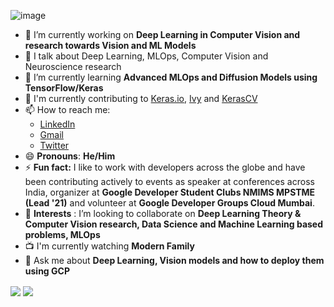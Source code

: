 <!-- ### Hi there 👋 -->
![image](https://user-images.githubusercontent.com/70141886/125061604-20e82600-e0cb-11eb-9b4d-1130e9b35019.png)

<!--
**suvadityamuk/suvadityamuk** is a ✨ _special_ ✨ repository because its `README.md` (this file) appears on your GitHub profile.

<!--Here are some ideas to get you started:-->

- 🔭 I’m currently working on **Deep Learning in Computer Vision and research towards Vision and ML Models**
- 📢 I talk about Deep Learning, MLOps, Computer Vision and Neuroscience research
- 🌱 I’m currently learning **Advanced MLOps and Diffusion Models using TensorFlow/Keras**
- 📂 I'm currently contributing to [Keras.io](https://github.com/keras-team/keras-io), [Ivy](https://github.com/unifyai/ivy) and [KerasCV](https://github.com/keras-team/keras-cv)
- 📫 How to reach me: 
  - [LinkedIn](https://www.linkedin.com/in/suvadityamukherjee/)
  - [Gmail](suvadityamuk@gmail.com)
  - [Twitter](https://www.twitter.com/halcyonrayes)
- 😄 **Pronouns**: **He/Him**
- ⚡ **Fun fact:** I like to work with developers across the globe and have been contributing actively to events as speaker at conferences across India, organizer at **Google Developer Student Clubs NMIMS MPSTME (Lead '21)** and volunteer at **Google Developer Groups Cloud Mumbai**.
- 👯 **Interests** : I’m looking to collaborate on **Deep Learning Theory & Computer Vision research, Data Science and Machine Learning based problems, MLOps**
- 📺 I'm currently watching **Modern Family**
- 💬 Ask me about **Deep Learning, Vision models and how to deploy them using GCP**
<!--
🤔 I’m looking for help with ...
-->
<img align="center" src="https://github-readme-stats.vercel.app/api?username=suvadityamuk&&show_icons=true&&theme=chartreuse-dark&&include_all_commits=true&&count_private=true" />
<img align="center" src="https://github-readme-stats.vercel.app/api/top-langs/?username=suvadityamuk&&show_icons=true&&theme=highcontrast" />
<!-- <img align="center" src="https://github-readme-stats.vercel.app/api/wakatime?username=suvadityamuk&&show_icons=true&&theme=vision-friendly-dark&&layout=compact" /> -->


